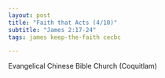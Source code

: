 ```yaml
---
layout: post
title: "Faith that Acts (4/10)"
subtitle: "James 2:17-24"
tags: james keep-the-faith cecbc

---
```

Evangelical Chinese Bible Church (Coquitlam)
